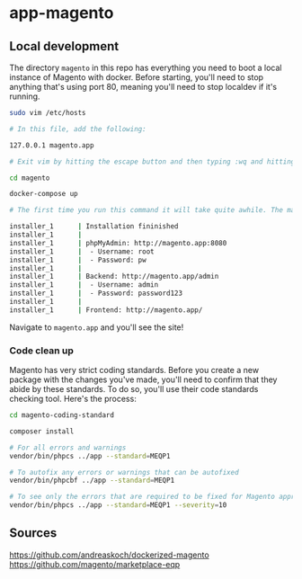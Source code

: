 # app-magento

## Local development
The directory `magento` in this repo has everything you need to boot a local instance of Magento with docker. Before starting, you'll need to stop anything that's using port 80, meaning you'll need to stop localdev if it's running.

```bash
sudo vim /etc/hosts

# In this file, add the following:

127.0.0.1 magento.app

# Exit vim by hitting the escape button and then typing :wq and hitting enter

cd magento

docker-compose up

# The first time you run this command it will take quite awhile. The makers of this compose file are wonderful and included dummy data for the Magento app so you have stuff to interact with. However, installing it takes forever. You'll know that it's done because you'll see printed out:

installer_1      | Installation fininished
installer_1      |
installer_1      | phpMyAdmin: http://magento.app:8080
installer_1      |  - Username: root
installer_1      |  - Password: pw
installer_1      |
installer_1      | Backend: http://magento.app/admin
installer_1      |  - Username: admin
installer_1      |  - Password: password123
installer_1      |
installer_1      | Frontend: http://magento.app/
```

Navigate to `magento.app` and you'll see the site!

### Code clean up
Magento has very strict coding standards. Before you create a new package with the changes you've made, you'll need to confirm that they abide by these standards. To do so, you'll use their code standards checking tool. Here's the process:

```bash
cd magento-coding-standard

composer install

# For all errors and warnings
vendor/bin/phpcs ../app --standard=MEQP1

# To autofix any errors or warnings that can be autofixed
vendor/bin/phpcbf ../app --standard=MEQP1

# To see only the errors that are required to be fixed for Magento approval
vendor/bin/phpcs ../app --standard=MEQP1 --severity=10
```

## Sources
https://github.com/andreaskoch/dockerized-magento
https://github.com/magento/marketplace-eqp


